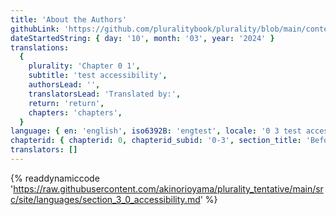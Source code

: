 ```yaml
---
title: 'About the Authors'
githubLink: 'https://github.com/pluralitybook/plurality/blob/main/contents/english/0-1-About-the-authors.md'
dateStartedString: { day: '10', month: '03', year: '2024' }
translations:
  {
    plurality: 'Chapter 0 1',
    subtitle: 'test accessibility',
    authorsLead: '',
    translatorsLead: 'Translated by:',
    return: 'return',
    chapters: 'chapters',
  }
language: { en: 'english', iso6392B: 'engtest', locale: '0 3 test accessibility' }
chapterid: { chapterid: 0, chapterid_subid: '0-3', section_title: 'Before you read' }
translators: []
---
```

{% readdynamiccode 'https://raw.githubusercontent.com/akinorioyama/plurality_tentative/main/src/site/languages/section_3_0_accessibility.md' %}
